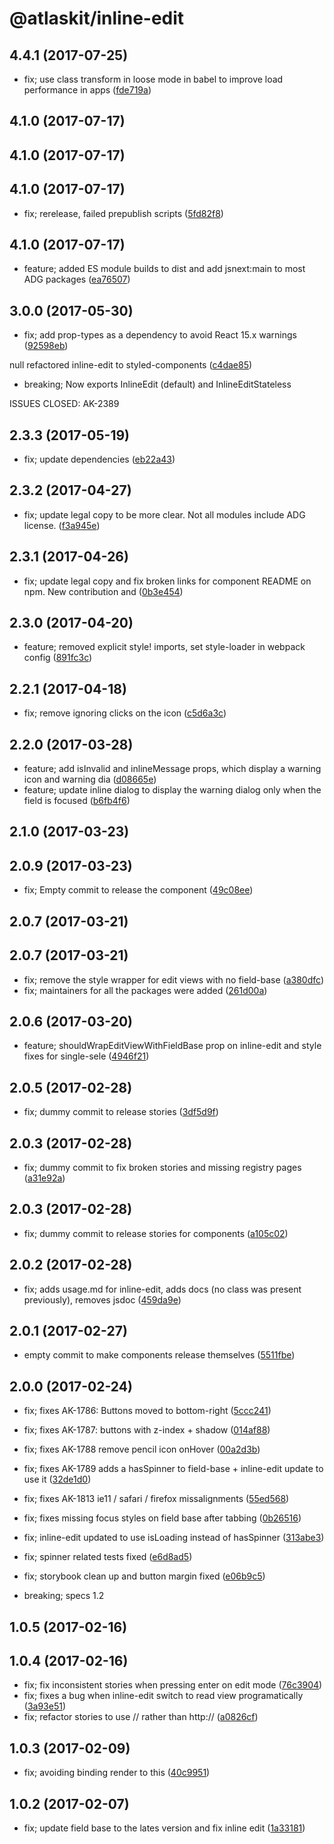 # @atlaskit/inline-edit


## 4.4.1 (2017-07-25)


* fix; use class transform in loose mode in babel to improve load performance in apps ([fde719a](https://bitbucket.org/atlassian/atlaskit/commits/fde719a))

## 4.1.0 (2017-07-17)

## 4.1.0 (2017-07-17)

## 4.1.0 (2017-07-17)


* fix; rerelease, failed prepublish scripts ([5fd82f8](https://bitbucket.org/atlassian/atlaskit/commits/5fd82f8))

## 4.1.0 (2017-07-17)


* feature; added ES module builds to dist and add jsnext:main to most ADG packages ([ea76507](https://bitbucket.org/atlassian/atlaskit/commits/ea76507))

## 3.0.0 (2017-05-30)


* fix; add prop-types as a dependency to avoid React 15.x warnings ([92598eb](https://bitbucket.org/atlassian/atlaskit/commits/92598eb))


null refactored inline-edit to styled-components ([c4dae85](https://bitbucket.org/atlassian/atlaskit/commits/c4dae85))


* breaking; Now exports InlineEdit (default) and InlineEditStateless

ISSUES CLOSED: AK-2389

## 2.3.3 (2017-05-19)


* fix; update dependencies ([eb22a43](https://bitbucket.org/atlassian/atlaskit/commits/eb22a43))

## 2.3.2 (2017-04-27)


* fix; update legal copy to be more clear. Not all modules include ADG license. ([f3a945e](https://bitbucket.org/atlassian/atlaskit/commits/f3a945e))

## 2.3.1 (2017-04-26)


* fix; update legal copy and fix broken links for component README on npm. New contribution and ([0b3e454](https://bitbucket.org/atlassian/atlaskit/commits/0b3e454))

## 2.3.0 (2017-04-20)


* feature; removed explicit style! imports, set style-loader in webpack config ([891fc3c](https://bitbucket.org/atlassian/atlaskit/commits/891fc3c))

## 2.2.1 (2017-04-18)


* fix; remove ignoring clicks on the icon ([c5d6a3c](https://bitbucket.org/atlassian/atlaskit/commits/c5d6a3c))

## 2.2.0 (2017-03-28)


* feature; add isInvalid and inlineMessage props, which display a warning icon and warning dia ([d08665e](https://bitbucket.org/atlassian/atlaskit/commits/d08665e))
* feature; update inline dialog to display the warning dialog only when the field is focused ([b6fb4f6](https://bitbucket.org/atlassian/atlaskit/commits/b6fb4f6))

## 2.1.0 (2017-03-23)

## 2.0.9 (2017-03-23)


* fix; Empty commit to release the component ([49c08ee](https://bitbucket.org/atlassian/atlaskit/commits/49c08ee))

## 2.0.7 (2017-03-21)

## 2.0.7 (2017-03-21)


* fix; remove the style wrapper for edit views with no field-base ([a380dfc](https://bitbucket.org/atlassian/atlaskit/commits/a380dfc))
* fix; maintainers for all the packages were added ([261d00a](https://bitbucket.org/atlassian/atlaskit/commits/261d00a))

## 2.0.6 (2017-03-20)


* feature; shouldWrapEditViewWithFieldBase prop on inline-edit and style fixes for single-sele ([4946f21](https://bitbucket.org/atlassian/atlaskit/commits/4946f21))

## 2.0.5 (2017-02-28)


* fix; dummy commit to release stories ([3df5d9f](https://bitbucket.org/atlassian/atlaskit/commits/3df5d9f))

## 2.0.3 (2017-02-28)


* fix; dummy commit to fix broken stories and missing registry pages ([a31e92a](https://bitbucket.org/atlassian/atlaskit/commits/a31e92a))

## 2.0.3 (2017-02-28)


* fix; dummy commit to release stories for components ([a105c02](https://bitbucket.org/atlassian/atlaskit/commits/a105c02))

## 2.0.2 (2017-02-28)


* fix; adds usage.md for inline-edit, adds docs (no class was present previously), removes jsdoc ([459da9e](https://bitbucket.org/atlassian/atlaskit/commits/459da9e))

## 2.0.1 (2017-02-27)


* empty commit to make components release themselves ([5511fbe](https://bitbucket.org/atlassian/atlaskit/commits/5511fbe))

## 2.0.0 (2017-02-24)


* fix; fixes AK-1786: Buttons moved to bottom-right ([5ccc241](https://bitbucket.org/atlassian/atlaskit/commits/5ccc241))
* fix; fixes AK-1787: buttons with z-index + shadow ([014af88](https://bitbucket.org/atlassian/atlaskit/commits/014af88))
* fix; fixes AK-1788 remove pencil icon onHover ([00a2d3b](https://bitbucket.org/atlassian/atlaskit/commits/00a2d3b))
* fix; fixes AK-1789 adds a hasSpinner to field-base + inline-edit update to use it ([32de1d0](https://bitbucket.org/atlassian/atlaskit/commits/32de1d0))
* fix; fixes AK-1813 ie11 / safari / firefox missalignments ([55ed568](https://bitbucket.org/atlassian/atlaskit/commits/55ed568))
* fix; fixes missing focus styles on field base after tabbing ([0b26516](https://bitbucket.org/atlassian/atlaskit/commits/0b26516))
* fix; inline-edit updated to use isLoading instead of hasSpinner ([313abe3](https://bitbucket.org/atlassian/atlaskit/commits/313abe3))
* fix; spinner related tests fixed ([e6d8ad5](https://bitbucket.org/atlassian/atlaskit/commits/e6d8ad5))
* fix; storybook clean up and button margin fixed ([e06b9c5](https://bitbucket.org/atlassian/atlaskit/commits/e06b9c5))


* breaking; specs 1.2

## 1.0.5 (2017-02-16)

## 1.0.4 (2017-02-16)


* fix; fix inconsistent stories when pressing enter on edit mode ([76c3904](https://bitbucket.org/atlassian/atlaskit/commits/76c3904))
* fix; fixes a bug when inline-edit switch to read view programatically ([3a93e51](https://bitbucket.org/atlassian/atlaskit/commits/3a93e51))
* fix; refactor stories to use // rather than http:// ([a0826cf](https://bitbucket.org/atlassian/atlaskit/commits/a0826cf))

## 1.0.3 (2017-02-09)


* fix; avoiding binding render to this ([40c9951](https://bitbucket.org/atlassian/atlaskit/commits/40c9951))

## 1.0.2 (2017-02-07)


* fix; update field base to the lates version and fix inline edit ([1a33181](https://bitbucket.org/atlassian/atlaskit/commits/1a33181))
